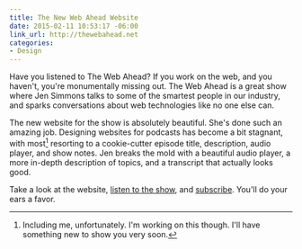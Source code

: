 ```yaml
---
title: The New Web Ahead Website
date: 2015-02-11 10:53:17 -06:00
link_url: http://thewebahead.net
categories:
- Design
---
```


Have you listened to The Web Ahead? If you work on the web, and you haven't, you're monumentally missing out. The Web Ahead is a great show where Jen Simmons talks to some of the smartest people in our industry, and sparks conversations about web technologies like no one else can.

The new website for the show is absolutely beautiful. She's done such an amazing job. Designing websites for podcasts has become a bit stagnant, with most[^1] resorting to a cookie-cutter episode title, description, audio player, and show notes. Jen breaks the mold with a beautiful audio player, a more in-depth description of topics, and a transcript that actually looks good.

Take a look at the website, [listen to the show](http://thewebahead.net/95), and [subscribe](http://thewebahead.net/subscribe). You'll do your ears a favor.

[^1]: Including me, unfortunately. I'm working on this though. I'll have something new to show you very soon.
